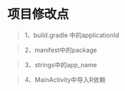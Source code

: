 # 项目修改点

> 1、build.gradle 中的applicationId

> 2、manifest中的package

> 3、strings中的app_name 

> 4、MainActivity中导入R依赖